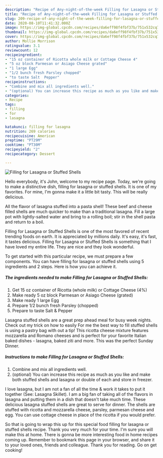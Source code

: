 ```yaml
---
description: "Recipe of Any-night-of-the-week Filling for Lasagna or Stuffed Shells"
title: "Recipe of Any-night-of-the-week Filling for Lasagna or Stuffed Shells"
slug: 209-recipe-of-any-night-of-the-week-filling-for-lasagna-or-stuffed-shells
date: 2020-08-10T11:41:32.000Z
image: https://img-global.cpcdn.com/recipes/da6eff98f4fbf37b/751x532cq70/filling-for-lasagna-or-stuffed-shells-recipe-main-photo.jpg
thumbnail: https://img-global.cpcdn.com/recipes/da6eff98f4fbf37b/751x532cq70/filling-for-lasagna-or-stuffed-shells-recipe-main-photo.jpg
cover: https://img-global.cpcdn.com/recipes/da6eff98f4fbf37b/751x532cq70/filling-for-lasagna-or-stuffed-shells-recipe-main-photo.jpg
author: Mollie Morrison
ratingvalue: 3.1
reviewcount: 12
recipeingredient:
- "15 oz container of Ricotta whole milk or Cottage Cheese 4"
- "5 oz block Parmesan or Asiago Cheese grated"
- "1 large Egg"
- "1/2 bunch fresh Parsley chopped"
- "to taste Salt  Pepper"
recipeinstructions:
- "Combine and mix all ingredients well."
- "(optional) You can increase this recipe as much as you like and make both stuffed shells and lasagna or double of each and store in freezer."
categories:
- Recipe
tags:
- filling
- for
- lasagna

katakunci: filling for lasagna 
nutrition: 269 calories
recipecuisine: American
preptime: "PT29M"
cooktime: "PT30M"
recipeyield: "2"
recipecategory: Dessert

---
```



![Filling for Lasagna or Stuffed Shells](https://img-global.cpcdn.com/recipes/da6eff98f4fbf37b/751x532cq70/filling-for-lasagna-or-stuffed-shells-recipe-main-photo.jpg)

Hello everybody, it's John, welcome to my recipe page. Today, we're going to make a distinctive dish, filling for lasagna or stuffed shells. It is one of my favorites. For mine, I'm gonna make it a little bit tasty. This will be really delicious.

All the flavor of lasagna stuffed into a pasta shell! These beef and cheese filled shells are much quicker to make than a traditional lasagna. Fill a large pot with lightly-salted water and bring to a rolling boil; stir in the shell pasta and return to a boil.

Filling for Lasagna or Stuffed Shells is one of the most favored of recent trending foods on earth. It is appreciated by millions daily. It's easy, it's fast, it tastes delicious. Filling for Lasagna or Stuffed Shells is something that I have loved my entire life. They are nice and they look wonderful.


To get started with this particular recipe, we must prepare a few components. You can have filling for lasagna or stuffed shells using 5 ingredients and 2 steps. Here is how you can achieve it.

<!--inarticleads1-->

##### The ingredients needed to make Filling for Lasagna or Stuffed Shells:

1. Get 15 oz container of Ricotta (whole milk) or Cottage Cheese (4%)
1. Make ready 5 oz block Parmesan or Asiago Cheese (grated)
1. Make ready 1 large Egg
1. Prepare 1/2 bunch fresh Parsley (chopped)
1. Prepare to taste Salt &amp; Pepper


Lasagna stuffed shells are a great prep ahead meal for busy week nights. Check out my trick on how to easily For me the best way to fill stuffed shells is using a pastry bag with out a tip! This ricotta cheese mixture features mozzarella and Romano cheeses and is perfect for your favorite Italian baked dishes - lasagna, baked ziti and more. This was the perfect Sunday Dinner. 

<!--inarticleads2-->

##### Instructions to make Filling for Lasagna or Stuffed Shells:

1. Combine and mix all ingredients well.
1. (optional) You can increase this recipe as much as you like and make both stuffed shells and lasagna or double of each and store in freezer.


I love lasagna, but I am not a fan of all the time &amp; work it takes to put it together (See: Lasagna Skillet). I am a big fan of taking all of the flavors in lasagna and putting them in a dish that doesn&#39;t take much time. These delicious lasagna stuffed shells are great to serve for dinner. The shells are stuffed with ricotta and mozzarella cheese, parsley, parmesan cheese and egg. You can use cottage cheese in place of the ricotta if you would prefer. 

So that is going to wrap this up for this special food filling for lasagna or stuffed shells recipe. Thank you very much for your time. I'm sure you will make this at home. There is gonna be more interesting food in home recipes coming up. Remember to bookmark this page in your browser, and share it to your loved ones, friends and colleague. Thank you for reading. Go on get cooking!
